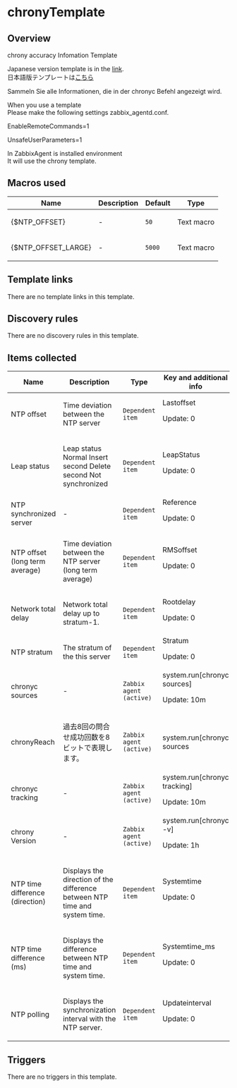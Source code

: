 # chronyTemplate

## Overview

chrony accuracy Infomation Template


Japanese version template is in the [link](cat-app/ntp/chrony-accuracy-template-japanese).  
日本語版テンプレートは[こちら](cat-app/ntp/chrony-accuracy-template-japanese)


Sammeln Sie alle Informationen, die in der chronyc Befehl angezeigt wird.


When you use a template  
Please make the following settings zabbix\_agentd.conf.


EnableRemoteCommands=1


UnsafeUserParameters=1


 
 

In ZabbixAgent is installed environment  
It will use the chrony template.  
  



## Macros used

|Name|Description|Default|Type|
|----|-----------|-------|----|
|{$NTP_OFFSET}|<p>-</p>|`50`|Text macro|
|{$NTP_OFFSET_LARGE}|<p>-</p>|`5000`|Text macro|
## Template links

There are no template links in this template.

## Discovery rules

There are no discovery rules in this template.

## Items collected

|Name|Description|Type|Key and additional info|
|----|-----------|----|----|
|NTP offset|<p>Time deviation between the NTP server</p>|`Dependent item`|Lastoffset<p>Update: 0</p>|
|Leap status|<p>Leap status Normal Insert second Delete second Not synchronized</p>|`Dependent item`|LeapStatus<p>Update: 0</p>|
|NTP synchronized server|<p>-</p>|`Dependent item`|Reference<p>Update: 0</p>|
|NTP offset (long term average)|<p>Time deviation between the NTP server (long term average)</p>|`Dependent item`|RMSoffset<p>Update: 0</p>|
|Network total delay|<p>Network total delay up to stratum-1.</p>|`Dependent item`|Rootdelay<p>Update: 0</p>|
|NTP stratum|<p>The stratum of the this server</p>|`Dependent item`|Stratum<p>Update: 0</p>|
|chronyc sources|<p>-</p>|`Zabbix agent (active)`|system.run[chronyc sources]<p>Update: 10m</p>|
|chronyReach|<p>過去8回の問合せ成功回数を8ビットで表現します。</p>|`Zabbix agent (active)`|system.run[chronyc sources|grep \* |awk '{print$5}']<p>Update: 10m</p>|
|chronyc tracking|<p>-</p>|`Zabbix agent (active)`|system.run[chronyc tracking]<p>Update: 10m</p>|
|chrony Version|<p>-</p>|`Zabbix agent (active)`|system.run[chronyc -v]<p>Update: 1h</p>|
|NTP time difference (direction)|<p>Displays the direction of the difference between NTP time and system time.</p>|`Dependent item`|Systemtime<p>Update: 0</p>|
|NTP time difference (ms)|<p>Displays the difference between NTP time and system time.</p>|`Dependent item`|Systemtime_ms<p>Update: 0</p>|
|NTP polling|<p>Displays the synchronization interval with the NTP server.</p>|`Dependent item`|Updateinterval<p>Update: 0</p>|
## Triggers

There are no triggers in this template.

